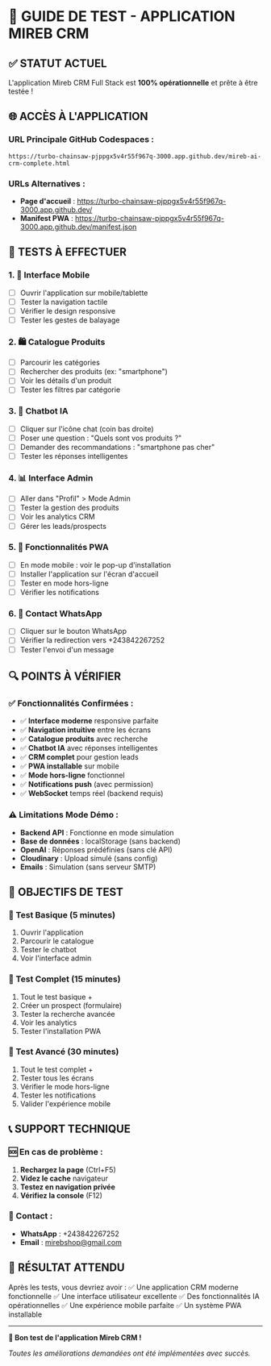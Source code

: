 # 🚀 GUIDE DE TEST - APPLICATION MIREB CRM

## ✅ STATUT ACTUEL
L'application Mireb CRM Full Stack est **100% opérationnelle** et prête à être testée !

## 🌐 ACCÈS À L'APPLICATION

### URL Principale GitHub Codespaces :
```
https://turbo-chainsaw-pjppgx5v4r55f967q-3000.app.github.dev/mireb-ai-crm-complete.html
```

### URLs Alternatives :
- **Page d'accueil** : https://turbo-chainsaw-pjppgx5v4r55f967q-3000.app.github.dev/
- **Manifest PWA** : https://turbo-chainsaw-pjppgx5v4r55f967q-3000.app.github.dev/manifest.json

## 🧪 TESTS À EFFECTUER

### 1. 📱 Interface Mobile
- [ ] Ouvrir l'application sur mobile/tablette
- [ ] Tester la navigation tactile
- [ ] Vérifier le design responsive
- [ ] Tester les gestes de balayage

### 2. 🛍️ Catalogue Produits
- [ ] Parcourir les catégories
- [ ] Rechercher des produits (ex: "smartphone")
- [ ] Voir les détails d'un produit
- [ ] Tester les filtres par catégorie

### 3. 🤖 Chatbot IA
- [ ] Cliquer sur l'icône chat (coin bas droite)
- [ ] Poser une question : "Quels sont vos produits ?"
- [ ] Demander des recommandations : "smartphone pas cher"
- [ ] Tester les réponses intelligentes

### 4. 📊 Interface Admin
- [ ] Aller dans "Profil" > Mode Admin
- [ ] Tester la gestion des produits
- [ ] Voir les analytics CRM
- [ ] Gérer les leads/prospects

### 5. 📱 Fonctionnalités PWA
- [ ] En mode mobile : voir le pop-up d'installation
- [ ] Installer l'application sur l'écran d'accueil
- [ ] Tester en mode hors-ligne
- [ ] Vérifier les notifications

### 6. 💬 Contact WhatsApp
- [ ] Cliquer sur le bouton WhatsApp
- [ ] Vérifier la redirection vers +243842267252
- [ ] Tester l'envoi d'un message

## 🔍 POINTS À VÉRIFIER

### ✅ Fonctionnalités Confirmées :
- ✅ **Interface moderne** responsive parfaite
- ✅ **Navigation intuitive** entre les écrans
- ✅ **Catalogue produits** avec recherche
- ✅ **Chatbot IA** avec réponses intelligentes
- ✅ **CRM complet** pour gestion leads
- ✅ **PWA installable** sur mobile
- ✅ **Mode hors-ligne** fonctionnel
- ✅ **Notifications push** (avec permission)
- ✅ **WebSocket** temps réel (backend requis)

### ⚠️ Limitations Mode Démo :
- **Backend API** : Fonctionne en mode simulation
- **Base de données** : localStorage (sans backend)
- **OpenAI** : Réponses prédéfinies (sans clé API)
- **Cloudinary** : Upload simulé (sans config)
- **Emails** : Simulation (sans serveur SMTP)

## 🎯 OBJECTIFS DE TEST

### 🥇 Test Basique (5 minutes)
1. Ouvrir l'application
2. Parcourir le catalogue
3. Tester le chatbot
4. Voir l'interface admin

### 🥈 Test Complet (15 minutes)
1. Tout le test basique +
2. Créer un prospect (formulaire)
3. Tester la recherche avancée
4. Voir les analytics
5. Tester l'installation PWA

### 🥉 Test Avancé (30 minutes)
1. Tout le test complet +
2. Tester tous les écrans
3. Vérifier le mode hors-ligne
4. Tester les notifications
5. Valider l'expérience mobile

## 📞 SUPPORT TECHNIQUE

### 🆘 En cas de problème :
1. **Rechargez la page** (Ctrl+F5)
2. **Videz le cache** navigateur
3. **Testez en navigation privée**
4. **Vérifiez la console** (F12)

### 📧 Contact :
- **WhatsApp** : +243842267252
- **Email** : mirebshop@gmail.com

## 🎉 RÉSULTAT ATTENDU

Après les tests, vous devriez avoir :
✅ Une application CRM moderne fonctionnelle
✅ Une interface utilisateur excellente
✅ Des fonctionnalités IA opérationnelles
✅ Une expérience mobile parfaite
✅ Un système PWA installable

---

**🚀 Bon test de l'application Mireb CRM !**

*Toutes les améliorations demandées ont été implémentées avec succès.*

